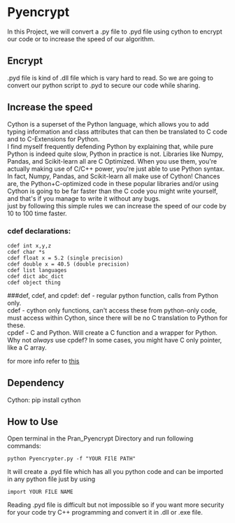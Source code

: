# Pyencrypt
In this Project, we will convert a .py file to .pyd file using cython to encrypt our code or to increase the speed of our algorithm.
## Encrypt
.pyd file is kind of .dll file which is vary hard to read. So we are going to convert our python script to .pyd to secure our code while sharing.
## Increase the speed
Cython is a superset of the Python language, which allows you to add typing information and class attributes that can then be translated to C code and to C-Extensions for Python.  
I find myself frequently defending Python by explaining that, while pure Python is indeed quite slow, Python in practice is not. Libraries like Numpy, Pandas, and Scikit-learn all are C Optimized. When you use them, you're actually making use of C/C++ power, you're just able to use Python syntax. In fact, Numpy, Pandas, and Scikit-learn all make use of Cython! Chances are, the Python+C-optimized code in these popular libraries and/or using Cython is going to be far faster than the C code you might write yourself, and that's if you manage to write it without any bugs.  
just by following this simple rules we can increase the speed of our code by 10 to 100 time faster.
### cdef declarations:

    cdef int x,y,z
    cdef char *s
    cdef float x = 5.2 (single precision)
    cdef double x = 40.5 (double precision)
    cdef list languages
    cdef dict abc_dict
    cdef object thing

###def, cdef, and cpdef:
def - regular python function, calls from Python only.  
cdef - cython only functions, can't access these from python-only code, must access within Cython, since there will be no C translation to Python for these.  
cpdef - C and Python. Will create a C function and a wrapper for Python. Why not *always* use cpdef? In some cases, you might have C only pointer, like a C array.  

for more info refer to [this](https://pythonprogramming.net/introduction-and-basics-cython-tutorial)

## Dependency 
Cython: pip install cython

## How to Use
Open terminal in the Pran_Pyencrypt Directory and run following commands:

    python Pyencrypter.py -f "YOUR FIlE PATH"

It will create a .pyd file which has all you python code and can be imported in any python file just by using 

    import YOUR FILE NAME
    
Reading .pyd file is difficult but not impossible so if you want more security for your code try C++ programming and convert it in .dll or .exe file. 
